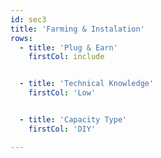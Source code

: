 ```yaml
---
id: sec3
title: 'Farming & Instalation'
rows:
  - title: 'Plug & Earn'
    firstCol: include


  - title: 'Technical Knowledge'
    firstCol: 'Low'


  - title: 'Capacity Type'
    firstCol: 'DIY'

---
```

